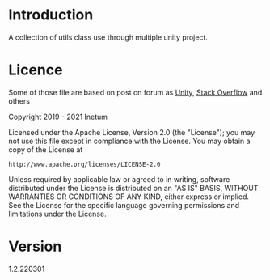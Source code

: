 # Introduction 
A collection of utils class use through multiple unity project.

# Licence

Some of those file are based on post on forum as [Unity](https://answers.unity.com/index.html), [Stack Overflow](https://stackoverflow.com/) and others

Copyright 2019 - 2021 Inetum

Licensed under the Apache License, Version 2.0 (the "License");
you may not use this file except in compliance with the License.
You may obtain a copy of the License at

    http://www.apache.org/licenses/LICENSE-2.0

Unless required by applicable law or agreed to in writing, software
distributed under the License is distributed on an "AS IS" BASIS,
WITHOUT WARRANTIES OR CONDITIONS OF ANY KIND, either express or implied.
See the License for the specific language governing permissions and
limitations under the License.

# Version
1.2.220301